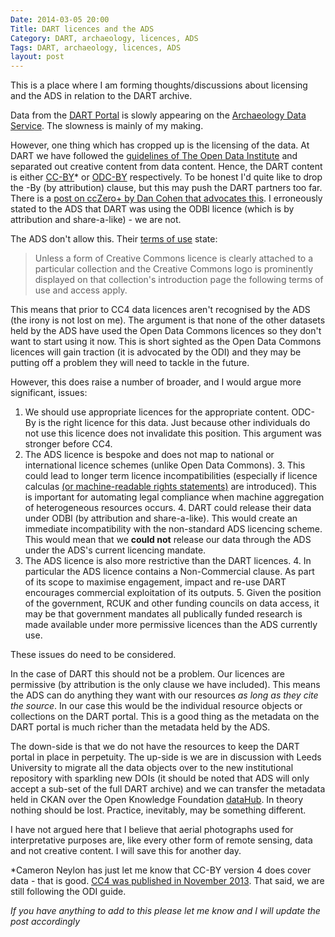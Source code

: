 ```yaml
---
Date: 2014-03-05 20:00
Title: DART licences and the ADS
Category: DART, archaeology, licences, ADS
Tags: DART, archaeology, licences, ADS
layout: post
---
```


This is a place where I am forming thoughts/discussions about licensing and the ADS in relation to the DART archive. 

Data from the [DART Portal](http://dartportal.leeds.ac.uk/) is slowly appearing on the [Archaeology Data Service](http://archaeologydataservice.ac.uk/archives/view/dart_ahrc_2013/overview.cfm). The slowness is mainly of my making. 

However, one thing which has cropped up is the licensing of the data. At DART we have followed the [guidelines of The Open Data Institute](http://theodi.org/guides/publishers-guide-open-data-licensing) and separated out creative content from data content. Hence, the DART content is either [CC-BY](http://creativecommons.org/licenses/by/4.0/)* or [ODC-BY](http://opendatacommons.org/licenses/by/) respectively. To be honest I'd quite like to drop the -By (by attribution) clause, but this may push the DART partners too far. There is a [post on ccZero+ by Dan Cohen that advocates this](http://www.dancohen.org/2013/11/26/cc0-by/). I erroneously stated to the ADS that DART was using the ODBl licence (which is by attribution and share-a-like) - we are not.

The ADS don't allow this. Their [terms of use](http://archaeologydataservice.ac.uk/advice/termsOfUseAndAccess) state:
> Unless a form of Creative Commons licence is clearly attached to a particular collection and the Creative Commons logo is prominently displayed on that collection's introduction page the following terms of use and access apply.

This means that prior to CC4 data licences aren't recognised by the ADS (the irony is not lost on me). The argument is that none of the other datasets held by the ADS have used the Open Data Commons licences so they don't want to start using it now. This is short sighted as the Open Data Commons licences will gain traction (it is advocated by the ODI) and they may be putting off a problem they will need to tackle in the future. 

However, this does raise a number of broader, and I would argue more significant, issues:

1. We should use appropriate licences for the appropriate content. ODC-By is the right licence for this data. Just because other individuals do not use this licence does not invalidate this position. This argument was stronger before CC4.
2. The ADS licence is bespoke and does not map to national or international licence schemes (unlike Open Data Commons). 
	3. This could lead to longer term licence incompatibilities (especially if licence calculas [(or machine-readable rights statements)](http://schema.theodi.org/odrs/) are introduced). This is important for automating legal compliance when machine aggregation of heterogeneous resources occurs.
	4. DART could release their data under ODBl (by attribution and share-a-like). This would create an immediate incompatibility with the non-standard ADS licencing scheme. This would mean that we **could not** release our data through the ADS under the ADS's current licencing mandate.
3. The ADS licence is also more restrictive than the DART licences.
	4. In particular the ADS licence contains a Non-Commercial clause. As part of its scope to maximise engagement, impact and re-use DART encourages commercial exploitation of its outputs.
	5. Given the position of the government, RCUK and other funding councils on data access, it may be that government mandates all publically funded research is made available under more permissive licences than the ADS currently use.

These issues do need to be considered.

In the case of DART this should not be a problem. Our licences are permissive (by attribution is the only clause we have included). This means the ADS can do anything they want with our resources *as long as they cite the source*. In our case this would be the individual resource objects or collections on the DART portal. This is a good thing as the metadata on the DART portal is much richer than the metadata held by the ADS. 

The down-side is that we do not have the resources to keep the DART portal in place in perpetuity. The up-side is we are in discussion with Leeds University to migrate all the data objects over to the new institutional repository with sparkling new DOIs (it should be noted that ADS will only accept a sub-set of the full DART archive) and we can transfer the metadata held in CKAN over the Open Knowledge Foundation [dataHub](http://datahub.io/). In theory nothing should be lost. Practice, inevitably, may be something different.

I have not argued here that I believe that aerial photographs used for interpretative purposes are, like every other form of remote sensing, data and not creative content. I will save this for another day.

*Cameron Neylon has just let me know that CC-BY version 4 does cover data - that is good. [CC4 was published in November 2013](http://wiki.creativecommons.org/4.0). That said, we are still following the ODI guide.

*If you have anything to add to this please let me know and I will update the post accordingly*

